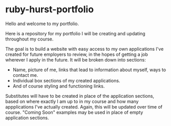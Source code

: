 # ruby-hurst-portfolio
Hello and welcome to my portfolio.

Here is a repository for my portfolio I will be creating and updating throughout my course.

The goal is to build a website with easy access to my own applications I've created for future employers to review, in the hopes of
getting a job wherever I apply in the future.
It will be broken down into sections:
 - Name, picture of me, links that lead to information about myself, ways to contact me.
 - Individual box sections of my created applications.
 - And of course styling and functioning links.

Substitutes will have to be created in place of the application sections, based on where exactly I am up to in my course and how many appplications I've actually created. Again, this will be updated over time of course. "Coming Soon" examples  may be  used in place of empty application sections.

